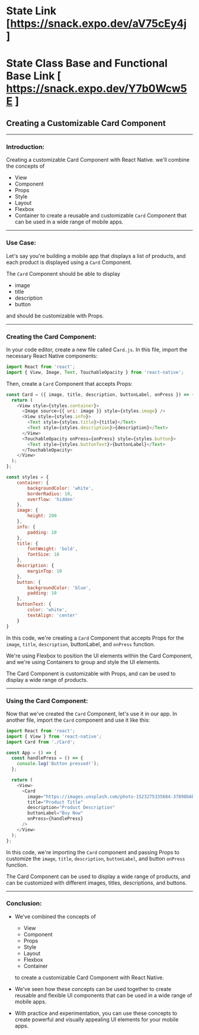 # State Link [https://snack.expo.dev/aV75cEy4j  ] 
# State Class Base and Functional Base Link [ https://snack.expo.dev/Y7b0Wcw5E ]


## Creating a Customizable Card Component

---

### Introduction:
Creating a customizable Card Component with React Native. 
we'll combine the concepts of 
- View
- Component
- Props
- Style
- Layout
- Flexbox
- Container
to create a reusable and customizable `Card` Component that can be used in a wide range of mobile apps.

---

### Use Case:
Let's say you're building a mobile app that displays a list of products, and each product is displayed using a `Card` Component. 

The `Card` Component should be able to display
- image
- title
- description
- button

and should be customizable with Props.

---

### Creating the Card Component:
In your code editor, create a new file called C`ard.js`. In this file, import the necessary React Native components:
```javascript
import React from 'react';
import { View, Image, Text, TouchableOpacity } from 'react-native';
```

Then, create a `Card` Component that accepts Props:
```javascript
const Card = ({ image, title, description, buttonLabel, onPress }) => {
  return (
    <View style={styles.container}>
      <Image source={{ uri: image }} style={styles.image} />
      <View style={styles.info}>
        <Text style={styles.title}>{title}</Text>
        <Text style={styles.description}>{description}</Text>
      </View>
      <TouchableOpacity onPress={onPress} style={styles.button}>
        <Text style={styles.buttonText}>{buttonLabel}</Text>
      </TouchableOpacity>
    </View>
  );
};

const styles = {
    container: {
        backgroundColor: 'white', 
        borderRadius: 10, 
        overflow: 'hidden'
    },
    image: {
        height: 200
    },
    info: {
        padding: 10
    },
    title: {
        fontWeight: 'bold', 
        fontSize: 18
    },
    description: {
        marginTop: 10
    },
    button: {
        backgroundColor: 'blue', 
        padding: 10
    },
    buttonText: {
        color: 'white', 
        textAlign: 'center'
    }
}
```

In this code, we're creating a `Card` Component that accepts Props for the `image`, `title`, `description`, buttonLabel, and `onPress` function. 

We're using Flexbox to position the UI elements within the Card Component, and we're using Containers to group and style the UI elements. 

The Card Component is customizable with Props, and can be used to display a wide range of products.

---

### Using the Card Component:
Now that we've created the `Card` Component, let's use it in our app. In another file, import the `Card` component and use it like this:
```javascript
import React from 'react';
import { View } from 'react-native';
import Card from './Card';

const App = () => {
  const handlePress = () => {
    console.log('Button pressed!');
  };

  return (
    <View>
      <Card
        image="https://images.unsplash.com/photo-1523275335684-37898b6baf30?ixlib=rb-4.0.3&ixid=MnwxMjA3fDB8MHxwaG90by1wYWdlfHx8fGVufDB8fHx8&auto=format&fit=crop&w=1999&q=80"
        title="Product Title"
        description="Product Description"
        buttonLabel="Buy Now"
        onPress={handlePress}
      />
    </View>
  );
};
```
In this code, we're importing the `Card` component and passing Props to customize the `image`, `title`, `description`, `buttonLabel`, and button `onPress` function. 

The Card Component can be used to display a wide range of products, and can be customized with different images, titles, descriptions, and buttons.

--- 

### Conclusion:
- We've combined the concepts of 
    - View
    - Component
    - Props
    - Style
    - Layout
    - Flexbox
    - Container 

    to create a customizable Card Component with React Native. 
- We've seen how these concepts can be used together to create reusable and flexible UI components that can be used in a wide range of mobile apps. 
- With practice and experimentation, you can use these concepts to create powerful and visually appealing UI elements for your mobile apps.